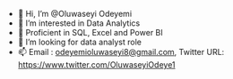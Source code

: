 - 👋 Hi, I’m @Oluwaseyi Odeyemi
- 👀 I’m interested in Data Analytics
- 🌱 Proficient in SQL, Excel and Power BI
- 💞️ I’m looking for data analyst role
- 📫 Email : odeyemioluwaseyi8@gmail.com, Twitter URL: https://www.twitter.com/OluwaseyiOdeye1

<!---
Oluwaseyi34/Oluwaseyi34 is a ✨ special ✨ repository because its `README.md` (this file) appears on your GitHub profile.
You can click the Preview link to take a look at your changes.
--->
